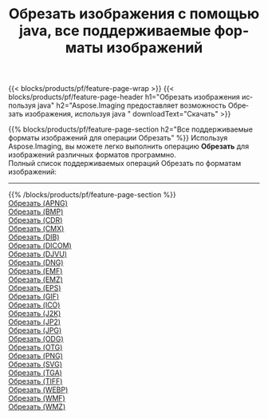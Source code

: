 ﻿---
title: Обрезать изображения с помощью java, все поддерживаемые форматы изображений 
weight: 3920
url: /ru/java/crop 
lang: ru
langdirlevel: 2
locales: zh-hans,ja,it,ru,de,es,fr,nl,id,lt,pl,pt,vi,tr,ko,zh-hant,ar,hi,th,sv,cs,uk,he
description: Используя Aspose.Imaging, вы можете легко Обрезать изображения используя java
---

{{< blocks/products/pf/feature-page-wrap >}}
{{< blocks/products/pf/feature-page-header h1="Обрезать изображения используя java" h2="Aspose.Imaging предоставляет возможность Обрезать изображения, используя java " downloadText="Скачать" >}}


{{% blocks/products/pf/feature-page-section  h2="Все поддерживаемые форматы изображений для операции Обрезать" %}}
Используя Aspose.Imaging, вы можете легко выполнить операцию **Обрезать** для изображений различных форматов программно.
<br/>
Полный список поддерживаемых операций Обрезать по форматам изображений:
<hr/>
{{% /blocks/products/pf/feature-page-section %}}
<div class="container-fluid productfamilypage bg-gray">
    <div class="convertypes bg-gray agp-content section">
        <div class="container">
		<div class="row other-converters">
		    <div class='col-md-2 other-converter remove-lp remove-rp'><a href="/imaging/ru/java/crop/apng" >Обрезать (APNG)</a></div><div class='col-md-2 other-converter remove-lp remove-rp'><a href="/imaging/ru/java/crop/bmp" >Обрезать (BMP)</a></div><div class='col-md-2 other-converter remove-lp remove-rp'><a href="/imaging/ru/java/crop/cdr" >Обрезать (CDR)</a></div><div class='col-md-2 other-converter remove-lp remove-rp'><a href="/imaging/ru/java/crop/cmx" >Обрезать (CMX)</a></div><div class='col-md-2 other-converter remove-lp remove-rp'><a href="/imaging/ru/java/crop/dib" >Обрезать (DIB)</a></div><div class='col-md-2 other-converter remove-lp remove-rp'><a href="/imaging/ru/java/crop/dicom" >Обрезать (DICOM)</a></div><div class='col-md-2 other-converter remove-lp remove-rp'><a href="/imaging/ru/java/crop/djvu" >Обрезать (DJVU)</a></div><div class='col-md-2 other-converter remove-lp remove-rp'><a href="/imaging/ru/java/crop/dng" >Обрезать (DNG)</a></div><div class='col-md-2 other-converter remove-lp remove-rp'><a href="/imaging/ru/java/crop/emf" >Обрезать (EMF)</a></div><div class='col-md-2 other-converter remove-lp remove-rp'><a href="/imaging/ru/java/crop/emz" >Обрезать (EMZ)</a></div><div class='col-md-2 other-converter remove-lp remove-rp'><a href="/imaging/ru/java/crop/eps" >Обрезать (EPS)</a></div><div class='col-md-2 other-converter remove-lp remove-rp'><a href="/imaging/ru/java/crop/gif" >Обрезать (GIF)</a></div><div class='col-md-2 other-converter remove-lp remove-rp'><a href="/imaging/ru/java/crop/ico" >Обрезать (ICO)</a></div><div class='col-md-2 other-converter remove-lp remove-rp'><a href="/imaging/ru/java/crop/j2k" >Обрезать (J2K)</a></div><div class='col-md-2 other-converter remove-lp remove-rp'><a href="/imaging/ru/java/crop/jp2" >Обрезать (JP2)</a></div><div class='col-md-2 other-converter remove-lp remove-rp'><a href="/imaging/ru/java/crop/jpg" >Обрезать (JPG)</a></div><div class='col-md-2 other-converter remove-lp remove-rp'><a href="/imaging/ru/java/crop/odg" >Обрезать (ODG)</a></div><div class='col-md-2 other-converter remove-lp remove-rp'><a href="/imaging/ru/java/crop/otg" >Обрезать (OTG)</a></div><div class='col-md-2 other-converter remove-lp remove-rp'><a href="/imaging/ru/java/crop/png" >Обрезать (PNG)</a></div><div class='col-md-2 other-converter remove-lp remove-rp'><a href="/imaging/ru/java/crop/svg" >Обрезать (SVG)</a></div><div class='col-md-2 other-converter remove-lp remove-rp'><a href="/imaging/ru/java/crop/tga" >Обрезать (TGA)</a></div><div class='col-md-2 other-converter remove-lp remove-rp'><a href="/imaging/ru/java/crop/tiff" >Обрезать (TIFF)</a></div><div class='col-md-2 other-converter remove-lp remove-rp'><a href="/imaging/ru/java/crop/webp" >Обрезать (WEBP)</a></div><div class='col-md-2 other-converter remove-lp remove-rp'><a href="/imaging/ru/java/crop/wmf" >Обрезать (WMF)</a></div><div class='col-md-2 other-converter remove-lp remove-rp'><a href="/imaging/ru/java/crop/wmz" >Обрезать (WMZ)</a></div>
                </div>
        </div>
    </div>
</div>
<br/>
